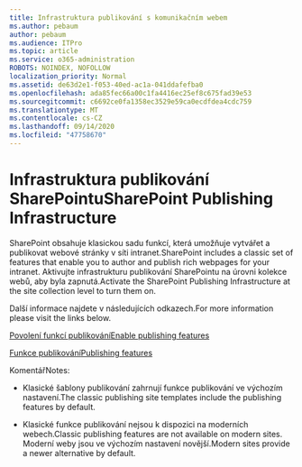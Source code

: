 ```yaml
---
title: Infrastruktura publikování s komunikačním webem
ms.author: pebaum
author: pebaum
ms.audience: ITPro
ms.topic: article
ms.service: o365-administration
ROBOTS: NOINDEX, NOFOLLOW
localization_priority: Normal
ms.assetid: de63d2e1-f053-40ed-ac1a-041ddafefba0
ms.openlocfilehash: ada85fec66a00c1fa4416ec25ef8c675fad39e53
ms.sourcegitcommit: c6692ce0fa1358ec3529e59ca0ecdfdea4cdc759
ms.translationtype: MT
ms.contentlocale: cs-CZ
ms.lasthandoff: 09/14/2020
ms.locfileid: "47758670"
---
```

# <a name="sharepoint-publishing-infrastructure"></a><span data-ttu-id="2b07d-102">Infrastruktura publikování SharePointu</span><span class="sxs-lookup"><span data-stu-id="2b07d-102">SharePoint Publishing Infrastructure</span></span>


<span data-ttu-id="2b07d-103">SharePoint obsahuje klasickou sadu funkcí, která umožňuje vytvářet a publikovat webové stránky v síti intranet.</span><span class="sxs-lookup"><span data-stu-id="2b07d-103">SharePoint includes a classic set of features that enable you to author and publish rich webpages for your intranet.</span></span> <span data-ttu-id="2b07d-104">Aktivujte infrastrukturu publikování SharePointu na úrovni kolekce webů, aby byla zapnutá.</span><span class="sxs-lookup"><span data-stu-id="2b07d-104">Activate the SharePoint Publishing Infrastructure at the site collection level to turn them on.</span></span>

<span data-ttu-id="2b07d-105">Další informace najdete v následujících odkazech.</span><span class="sxs-lookup"><span data-stu-id="2b07d-105">For more information please visit the links below.</span></span>

[<span data-ttu-id="2b07d-106">Povolení funkcí publikování</span><span class="sxs-lookup"><span data-stu-id="2b07d-106">Enable publishing features</span></span>](https://support.office.com/article/Enable-publishing-features-479677A6-8B33-4AC7-907D-071C1C7E4518)

[<span data-ttu-id="2b07d-107">Funkce publikování</span><span class="sxs-lookup"><span data-stu-id="2b07d-107">Publishing features</span></span>](https://support.office.com/article/Features-enabled-in-a-SharePoint-Online-publishing-site-3AB3810C-3C2C-4361-9D0E-0CBE666EA0B0?wt.mc_id=O365_Portal_MMaven#__toc336865553)

<span data-ttu-id="2b07d-108">Komentář</span><span class="sxs-lookup"><span data-stu-id="2b07d-108">Notes:</span></span>

- <span data-ttu-id="2b07d-109">Klasické šablony publikování zahrnují funkce publikování ve výchozím nastavení.</span><span class="sxs-lookup"><span data-stu-id="2b07d-109">The classic publishing site templates include the publishing features by default.</span></span>

- <span data-ttu-id="2b07d-110">Klasické funkce publikování nejsou k dispozici na moderních webech.</span><span class="sxs-lookup"><span data-stu-id="2b07d-110">Classic publishing features are not available on modern sites.</span></span> <span data-ttu-id="2b07d-111">Moderní weby jsou ve výchozím nastavení novější.</span><span class="sxs-lookup"><span data-stu-id="2b07d-111">Modern sites provide a newer alternative by default.</span></span>

